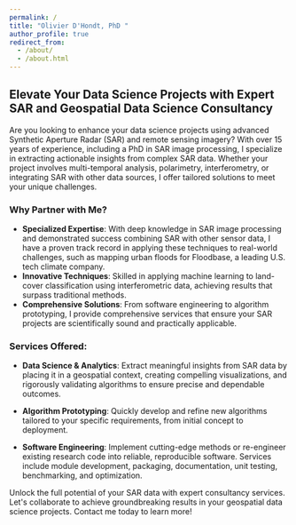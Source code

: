 ```yaml
---
permalink: /
title: "Olivier D'Hondt, PhD "
author_profile: true
redirect_from: 
  - /about/
  - /about.html
---
```


## Elevate Your Data Science Projects with Expert SAR and Geospatial Data Science Consultancy

Are you looking to enhance your data science projects using advanced Synthetic Aperture Radar (SAR) and remote sensing imagery? With over 15 years of experience, including a PhD in SAR image processing, I specialize in extracting actionable insights from complex SAR data. Whether your project involves multi-temporal analysis, polarimetry, interferometry, or integrating SAR with other data sources, I offer tailored solutions to meet your unique challenges.

### Why Partner with Me?

- **Specialized Expertise**: With deep knowledge in SAR image processing and demonstrated success combining SAR with other sensor data, I have a proven track record in applying these techniques to real-world challenges, such as mapping urban floods for Floodbase, a leading U.S. tech climate company.
- **Innovative Techniques**: Skilled in applying machine learning to land-cover classification using interferometric data, achieving results that surpass traditional methods.
- **Comprehensive Solutions**: From software engineering to algorithm prototyping, I provide comprehensive services that ensure your SAR projects are scientifically sound and practically applicable.

### Services Offered:

- **Data Science & Analytics**: Extract meaningful insights from SAR data by placing it in a geospatial context, creating compelling visualizations, and rigorously validating algorithms to ensure precise and dependable outcomes.

- **Algorithm Prototyping**: Quickly develop and refine new algorithms tailored to your specific requirements, from initial concept to deployment.

- **Software Engineering**: Implement cutting-edge methods or re-engineer existing research code into reliable, reproducible software. Services include module development, packaging, documentation, unit testing, benchmarking, and optimization.

Unlock the full potential of your SAR data with expert consultancy services. Let's collaborate to achieve groundbreaking results in your geospatial data science projects. Contact me today to learn more!


<!-- ## Remote Sensing & Image Processing Scientist

Research scientist in remote sensing and image processing with 15+ years of academic experience. My expertise lies in bridging computer vision with Synthetic Aperture Radar (SAR) technology, alongside solid skills in machine learning and geospatial analysis.  

Previously, as a Senior SAR Scientist at Floodbase, I focused on flood mapping, contributing to disaster management and climate change mitigation. My passion lies in leveraging technology for societal betterment through research and innovation.  

From January 2022 to September 2023 I was a Senior SAR scientist at Floodbase, a US climate tech startup.

From September 2011 to August 2021, I was a Researcher at TU-Berlin (Technical University of Berlin) in the Computer Vision and Remote Sensing Group.

From November 2007 to January 2011, I was a Research Scientist at the Barcelona Media Research Center in Barcelona, Spain.

From March 2006 to October 2007, I was a Postdoctoral Fellow and stayed as an invited member with the Remote Sensing Laboratory, from the Signal Theory and Communications Department TSC, Universitat Politècnica de Catalunya (UPC) in Barcelona, Spain. I was also with the Geophysical Imagery team from the Geosciences Rennes Laboratory, University of Rennes 1, France. -->

<!-- I received the M.S. degree in electrical engineering in 2002 and the Ph.D. degree in Signal Processing and Telecommunication in 2006, both from the University of Rennes 1, France.

Here is my [CV](https://odhondt.github.io/files/cv_dhondt_2024.pdf) in pdf format. -->